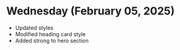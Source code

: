 # Wednesday (February 05, 2025)

- Updated styles
- Modified heading card style
- Added strong to hero section

